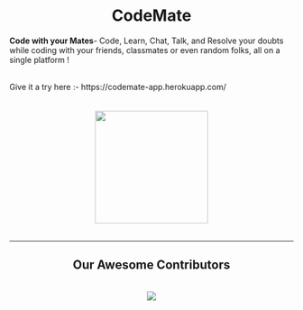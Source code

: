 <div align="center">
           <h1>CodeMate</h1>
</div>

<p><b>Code with your Mates</b>- Code, Learn, Chat, Talk, and Resolve your doubts while coding with your friends, classmates or even random folks, all on a single platform !  </p>

<br>
Give it a try here :- https://codemate-app.herokuapp.com/
<br>
<br>
<br>

<div align="center">
<img src="https://cdn.discordapp.com/attachments/900839173571899412/901013808015892480/CodeMate.png" width="200" height="200">
</div>
<br>
<hr>
<h2 align="center">Our Awesome Contributors</h2>
<br>
<div align="center">
<a href="https://github.com/AnirudhBot/CodeMate/graphs/contributors">
  <img src="https://contrib.rocks/image?repo=AnirudhBot/CodeMate" />
</a>
</div>

